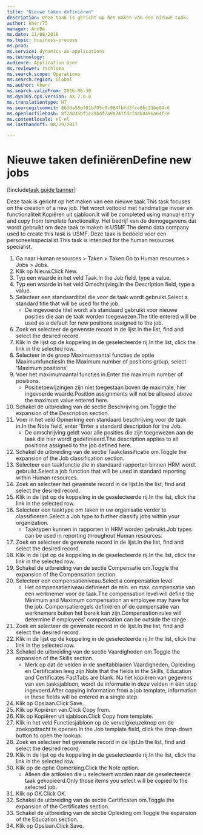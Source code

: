 ```yaml
--- 
title: "Nieuwe taken definiëren"
description: Deze taak is gericht op het maken van een nieuwe taak.
author: kherr75
manager: AnnBe
ms.date: 11/08/2016
ms.topic: business-process
ms.prod: 
ms.service: dynamics-ax-applications
ms.technology: 
audience: Application User
ms.reviewer: rschloma
ms.search.scope: Operations
ms.search.region: Global
ms.author: kherr
ms.search.validFrom: 2016-06-30
ms.dyn365.ops.version: AX 7.0.0
ms.translationtype: HT
ms.sourcegitcommit: 663da58ef01b705c0c984fbfd3fce8bc31be04c6
ms.openlocfilehash: 8f2d835bf1c29bdf7a9a247fdcf4db4490a64fce
ms.contentlocale: nl-nl
ms.lasthandoff: 08/29/2017

---
```

# <a name="define-new-jobs"></a><span data-ttu-id="881fe-103">Nieuwe taken definiëren</span><span class="sxs-lookup"><span data-stu-id="881fe-103">Define new jobs</span></span>

[!include[task guide banner](../../includes/task-guide-banner.md)]

<span data-ttu-id="881fe-104">Deze taak is gericht op het maken van een nieuwe taak.</span><span class="sxs-lookup"><span data-stu-id="881fe-104">This task focuses on the creation of a new job.</span></span> <span data-ttu-id="881fe-105">Het wordt voltooid met handmatige invoer en functionaliteit Kopiëren uit sjabloon.</span><span class="sxs-lookup"><span data-stu-id="881fe-105">It will be completed using manual entry and copy from template functionality.</span></span> <span data-ttu-id="881fe-106">Het bedrijf van de demogegevens dat wordt gebruikt om deze taak te maken is USMF.</span><span class="sxs-lookup"><span data-stu-id="881fe-106">The demo data company used to create this task is USMF.</span></span> <span data-ttu-id="881fe-107">Deze taak is bedoeld voor een personeelsspecialist.</span><span class="sxs-lookup"><span data-stu-id="881fe-107">This task is intended for the human resources specialist.</span></span>

1. <span data-ttu-id="881fe-108">Ga naar Human resources > Taken > Taken.</span><span class="sxs-lookup"><span data-stu-id="881fe-108">Go to Human resources > Jobs > Jobs.</span></span>
2. <span data-ttu-id="881fe-109">Klik op Nieuw.</span><span class="sxs-lookup"><span data-stu-id="881fe-109">Click New.</span></span>
3. <span data-ttu-id="881fe-110">Typ een waarde in het veld Taak.</span><span class="sxs-lookup"><span data-stu-id="881fe-110">In the Job field, type a value.</span></span>
4. <span data-ttu-id="881fe-111">Typ een waarde in het veld Omschrijving.</span><span class="sxs-lookup"><span data-stu-id="881fe-111">In the Description field, type a value.</span></span>
5. <span data-ttu-id="881fe-112">Selecteer een standaardtitel die voor de taak wordt gebruikt.</span><span class="sxs-lookup"><span data-stu-id="881fe-112">Select a standard title that will be used for the job.</span></span> 
    * <span data-ttu-id="881fe-113">De ingevoerde titel wordt als standaard gebruikt voor nieuwe posities die aan de taak worden toegewezen.</span><span class="sxs-lookup"><span data-stu-id="881fe-113">The title entered will be used as a default for new positions assigned to the job.</span></span>  
6. <span data-ttu-id="881fe-114">Zoek en selecteer de gewenste record in de lijst.</span><span class="sxs-lookup"><span data-stu-id="881fe-114">In the list, find and select the desired record.</span></span>
7. <span data-ttu-id="881fe-115">Klik in de lijst op de koppeling in de geselecteerde rij.</span><span class="sxs-lookup"><span data-stu-id="881fe-115">In the list, click the link in the selected row.</span></span>
8. <span data-ttu-id="881fe-116">Selecteer in de groep Maximumaantal functies de optie Maximumfuncties</span><span class="sxs-lookup"><span data-stu-id="881fe-116">In the Maximum number of positions group, select 'Maximum positions'</span></span>
9. <span data-ttu-id="881fe-117">Voer het maximumaantal functies in.</span><span class="sxs-lookup"><span data-stu-id="881fe-117">Enter the maximum number of positions.</span></span> 
    * <span data-ttu-id="881fe-118">Positietoewijzingen zijn niet toegestaan boven de maximale, hier ingevoerde waarde.</span><span class="sxs-lookup"><span data-stu-id="881fe-118">Position assignments will not be allowed above the maximum value entered here.</span></span>  
10. <span data-ttu-id="881fe-119">Schakel de uitbreiding van de sectie Beschrijving om.</span><span class="sxs-lookup"><span data-stu-id="881fe-119">Toggle the expansion of the Description section.</span></span>
11. <span data-ttu-id="881fe-120">Voer in het veld Opmerking een standaard beschrijving voor de taak in.</span><span class="sxs-lookup"><span data-stu-id="881fe-120">In the Note field, enter 'Enter a standard description for the Job.</span></span>
    * <span data-ttu-id="881fe-121">De omschrijving geldt voor alle posities die zijn toegewezen aan de taak die hier wordt gedefinieerd.</span><span class="sxs-lookup"><span data-stu-id="881fe-121">The description applies to all positions assigned to the job defined here.</span></span>  
12. <span data-ttu-id="881fe-122">Schakel de uitbreiding van de sectie Taakclassificatie om.</span><span class="sxs-lookup"><span data-stu-id="881fe-122">Toggle the expansion of the Job classification section.</span></span>
13. <span data-ttu-id="881fe-123">Selecteer een taakfunctie die in standaard rapporten binnen HRM wordt gebruikt.</span><span class="sxs-lookup"><span data-stu-id="881fe-123">Select a job function that will be used in standard reporting within Human resources.</span></span>
14. <span data-ttu-id="881fe-124">Zoek en selecteer het gewenste record in de lijst.</span><span class="sxs-lookup"><span data-stu-id="881fe-124">In the list, find and select the desired record.</span></span>
15. <span data-ttu-id="881fe-125">Klik in de lijst op de koppeling in de geselecteerde rij.</span><span class="sxs-lookup"><span data-stu-id="881fe-125">In the list, click the link in the selected row.</span></span>
16. <span data-ttu-id="881fe-126">Selecteer een taaktype om taken in uw organisatie verder te classificeren.</span><span class="sxs-lookup"><span data-stu-id="881fe-126">Select a Job type to further classify jobs within your organization.</span></span> 
    * <span data-ttu-id="881fe-127">Taaktypen kunnen in rapporten in HRM worden gebruikt.</span><span class="sxs-lookup"><span data-stu-id="881fe-127">Job types can be used in reporting throughout Human resources.</span></span>  
17. <span data-ttu-id="881fe-128">Zoek en selecteer de gewenste record in de lijst.</span><span class="sxs-lookup"><span data-stu-id="881fe-128">In the list, find and select the desired record.</span></span>
18. <span data-ttu-id="881fe-129">Klik in de lijst op de koppeling in de geselecteerde rij.</span><span class="sxs-lookup"><span data-stu-id="881fe-129">In the list, click the link in the selected row.</span></span>
19. <span data-ttu-id="881fe-130">Schakel de uitbreiding van de sectie Compensatie om.</span><span class="sxs-lookup"><span data-stu-id="881fe-130">Toggle the expansion of the Compensation section.</span></span>
20. <span data-ttu-id="881fe-131">Selecteer een compensatieniveau.</span><span class="sxs-lookup"><span data-stu-id="881fe-131">Select a compensation level.</span></span>
    * <span data-ttu-id="881fe-132">Het compensatieniveau definieert de min. en max. compensatie van een werknemer voor de taak.</span><span class="sxs-lookup"><span data-stu-id="881fe-132">The compensation level will define the Minimum and Maximum compensation an employee may have for the job.</span></span> <span data-ttu-id="881fe-133">Compensatieregels definiëren of de compensatie van werknemers buiten het bereik kan zijn.</span><span class="sxs-lookup"><span data-stu-id="881fe-133">Compensation rules will determine if employees' compensation can be outside the range.</span></span>  
21. <span data-ttu-id="881fe-134">Zoek en selecteer de gewenste record in de lijst.</span><span class="sxs-lookup"><span data-stu-id="881fe-134">In the list, find and select the desired record.</span></span>
22. <span data-ttu-id="881fe-135">Klik in de lijst op de koppeling in de geselecteerde rij.</span><span class="sxs-lookup"><span data-stu-id="881fe-135">In the list, click the link in the selected row.</span></span>
23. <span data-ttu-id="881fe-136">Schakel de uitbreiding van de sectie Vaardigheden om.</span><span class="sxs-lookup"><span data-stu-id="881fe-136">Toggle the expansion of the Skills section.</span></span>
    * <span data-ttu-id="881fe-137">Merk op dat de velden in de sneltabbladen Vaardigheden, Opleiding en Certificaten leeg zijn.</span><span class="sxs-lookup"><span data-stu-id="881fe-137">Note that the fields in the Skills, Education and Certificates FastTabs are blank.</span></span> <span data-ttu-id="881fe-138">Na het kopiëren van gegevens van een taaksjabloon, wordt de informatie in deze velden in één stap ingevoerd.</span><span class="sxs-lookup"><span data-stu-id="881fe-138">After copying information from a job template, information in these fields will be entered in a single step.</span></span>   
24. <span data-ttu-id="881fe-139">Klik op Opslaan.</span><span class="sxs-lookup"><span data-stu-id="881fe-139">Click Save.</span></span>
25. <span data-ttu-id="881fe-140">Klik op Kopiëren van.</span><span class="sxs-lookup"><span data-stu-id="881fe-140">Click Copy from.</span></span>
26. <span data-ttu-id="881fe-141">Klik op Kopiëren uit sjabloon.</span><span class="sxs-lookup"><span data-stu-id="881fe-141">Click Copy from template.</span></span>
27. <span data-ttu-id="881fe-142">Klik in het veld Functiesjabloon op de vervolgkeuzeknop om de zoekopdracht te openen.</span><span class="sxs-lookup"><span data-stu-id="881fe-142">In the Job template field, click the drop-down button to open the lookup.</span></span>
28. <span data-ttu-id="881fe-143">Zoek en selecteer het gewenste record in de lijst.</span><span class="sxs-lookup"><span data-stu-id="881fe-143">In the list, find and select the desired record.</span></span>
29. <span data-ttu-id="881fe-144">Klik in de lijst op de koppeling in de geselecteerde rij.</span><span class="sxs-lookup"><span data-stu-id="881fe-144">In the list, click the link in the selected row.</span></span>
30. <span data-ttu-id="881fe-145">Klik op de optie Opmerking.</span><span class="sxs-lookup"><span data-stu-id="881fe-145">Click the Note option.</span></span>
    * <span data-ttu-id="881fe-146">Alleen die artikelen die u selecteert worden naar de geselecteerde taak gekopieerd.</span><span class="sxs-lookup"><span data-stu-id="881fe-146">Only those items you select will be copied to the selected job.</span></span>    
31. <span data-ttu-id="881fe-147">Klik op OK.</span><span class="sxs-lookup"><span data-stu-id="881fe-147">Click OK.</span></span>
32. <span data-ttu-id="881fe-148">Schakel de uitbreiding van de sectie Certificaten om.</span><span class="sxs-lookup"><span data-stu-id="881fe-148">Toggle the expansion of the Certificates section.</span></span>
33. <span data-ttu-id="881fe-149">Schakel de uitbreiding van de sectie Opleiding om.</span><span class="sxs-lookup"><span data-stu-id="881fe-149">Toggle the expansion of the Education section.</span></span>
34. <span data-ttu-id="881fe-150">Klik op Opslaan.</span><span class="sxs-lookup"><span data-stu-id="881fe-150">Click Save.</span></span>


